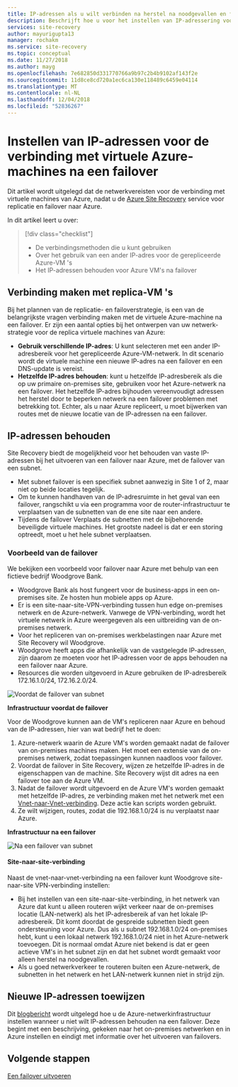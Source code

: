 ```yaml
---
title: IP-adressen als u wilt verbinden na herstel na noodgevallen en failover naar Azure met Azure Site Recovery instellen | Microsoft Docs
description: Beschrijft hoe u voor het instellen van IP-adressering voor verbinding met virtuele Azure-machines na het herstel na noodgevallen en failover van on-premises met Azure Site Recovery
services: site-recovery
author: mayurigupta13
manager: rochakm
ms.service: site-recovery
ms.topic: conceptual
ms.date: 11/27/2018
ms.author: mayg
ms.openlocfilehash: 7e682850d331770766a9b97c2b4b9102af143f2e
ms.sourcegitcommit: 11d8ce8cd720a1ec6ca130e118489c6459e04114
ms.translationtype: MT
ms.contentlocale: nl-NL
ms.lasthandoff: 12/04/2018
ms.locfileid: "52836267"
---
```

# <a name="set-up-ip-addressing-to-connect-to-azure-vms-after-failover"></a>Instellen van IP-adressen voor de verbinding met virtuele Azure-machines na een failover

Dit artikel wordt uitgelegd dat de netwerkvereisten voor de verbinding met virtuele machines van Azure, nadat u de [Azure Site Recovery](site-recovery-overview.md) service voor replicatie en failover naar Azure.

In dit artikel leert u over:

> [!div class="checklist"]
> * De verbindingsmethoden die u kunt gebruiken
> * Over het gebruik van een ander IP-adres voor de gerepliceerde Azure-VM 's
> * Het IP-adressen behouden voor Azure VM's na failover

## <a name="connecting-to-replica-vms"></a>Verbinding maken met replica-VM 's

Bij het plannen van de replicatie- en failoverstrategie, is een van de belangrijkste vragen verbinding maken met de virtuele Azure-machine na een failover. Er zijn een aantal opties bij het ontwerpen van uw netwerk-strategie voor de replica virtuele machines van Azure:

- **Gebruik verschillende IP-adres**: U kunt selecteren met een ander IP-adresbereik voor het gerepliceerde Azure-VM-netwerk. In dit scenario wordt de virtuele machine een nieuwe IP-adres na een failover en een DNS-update is vereist.
- **Hetzelfde IP-adres behouden**: kunt u hetzelfde IP-adresbereik als die op uw primaire on-premises site, gebruiken voor het Azure-netwerk na een failover. Het hetzelfde IP-adres bijhouden vereenvoudigt adressen het herstel door te beperken netwerk na een failover problemen met betrekking tot. Echter, als u naar Azure repliceert, u moet bijwerken van routes met de nieuwe locatie van de IP-adressen na een failover.

## <a name="retaining-ip-addresses"></a>IP-adressen behouden

Site Recovery biedt de mogelijkheid voor het behouden van vaste IP-adressen bij het uitvoeren van een failover naar Azure, met de failover van een subnet.

- Met subnet failover is een specifiek subnet aanwezig in Site 1 of 2, maar niet op beide locaties tegelijk.
- Om te kunnen handhaven van de IP-adresruimte in het geval van een failover, rangschikt u via een programma voor de router-infrastructuur te verplaatsen van de subnetten van de ene site naar een andere.
- Tijdens de failover Verplaats de subnetten met de bijbehorende beveiligde virtuele machines. Het grootste nadeel is dat er een storing optreedt, moet u het hele subnet verplaatsen.


### <a name="failover-example"></a>Voorbeeld van de failover

We bekijken een voorbeeld voor failover naar Azure met behulp van een fictieve bedrijf Woodgrove Bank.

- Woodgrove Bank als host fungeert voor de business-apps in een on-premises site. Ze hosten hun mobiele apps op Azure.
- Er is een site-naar-site-VPN-verbinding tussen hun edge on-premises netwerk en de Azure-netwerk. Vanwege de VPN-verbinding, wordt het virtuele netwerk in Azure weergegeven als een uitbreiding van de on-premises netwerk.
- Voor het repliceren van on-premises werkbelastingen naar Azure met Site Recovery wil Woodgrove.
 - Woodgrove heeft apps die afhankelijk van de vastgelegde IP-adressen, zijn daarom ze moeten voor het IP-adressen voor de apps behouden na een failover naar Azure.
 - Resources die worden uitgevoerd in Azure gebruiken de IP-adresbereik 172.16.1.0/24, 172.16.2.0/24.

![Voordat de failover van subnet](./media/site-recovery-network-design/network-design7.png)

**Infrastructuur voordat de failover**


Voor de Woodgrove kunnen aan de VM's repliceren naar Azure en behoud van de IP-adressen, hier van wat bedrijf het te doen:


1. Azure-netwerk waarin de Azure VM's worden gemaakt nadat de failover van on-premises machines maken. Het moet een extensie van de on-premises netwerk, zodat toepassingen kunnen naadloos voor failover.
2. Voordat de failover in Site Recovery, wijzen ze hetzelfde IP-adres in de eigenschappen van de machine. Site Recovery wijst dit adres na een failover toe aan de Azure VM.
3. Nadat de failover wordt uitgevoerd en de Azure VM's worden gemaakt met hetzelfde IP-adres, ze verbinding maken met het netwerk met een [Vnet-naar-Vnet-verbinding](../vpn-gateway/virtual-networks-configure-vnet-to-vnet-connection.md). Deze actie kan scripts worden gebruikt.
4. Ze wilt wijzigen, routes, zodat die 192.168.1.0/24 is nu verplaatst naar Azure.


**Infrastructuur na een failover**

![Na een failover van subnet](./media/site-recovery-network-design/network-design9.png)

#### <a name="site-to-site-connection"></a>Site-naar-site-verbinding

Naast de vnet-naar-vnet-verbinding na een failover kunt Woodgrove site-naar-site VPN-verbinding instellen:
- Bij het instellen van een site-naar-site-verbinding, in het netwerk van Azure dat kunt u alleen routeren wijkt verkeer naar de on-premises locatie (LAN-netwerk) als het IP-adresbereik af van het lokale IP-adresbereik. Dit komt doordat de gespreide subnetten biedt geen ondersteuning voor Azure. Dus als u subnet 192.168.1.0/24 on-premises hebt, kunt u een lokaal netwerk 192.168.1.0/24 niet in het Azure-netwerk toevoegen. Dit is normaal omdat Azure niet bekend is dat er geen actieve VM's in het subnet zijn en dat het subnet wordt gemaakt voor alleen herstel na noodgevallen.
- Als u goed netwerkverkeer te routeren buiten een Azure-netwerk, de subnetten in het netwerk en het LAN-netwerk kunnen niet in strijd zijn.




## <a name="assigning-new-ip-addresses"></a>Nieuwe IP-adressen toewijzen

Dit [blogbericht](https://azure.microsoft.com/blog/2014/09/04/networking-infrastructure-setup-for-microsoft-azure-as-a-disaster-recovery-site/) wordt uitgelegd hoe u de Azure-netwerkinfrastructuur instellen wanneer u niet wilt IP-adressen behouden na een failover. Deze begint met een beschrijving, gekeken naar het on-premises netwerken en in Azure instellen en eindigt met informatie over het uitvoeren van failovers.

## <a name="next-steps"></a>Volgende stappen
[Een failover uitvoeren](site-recovery-failover.md)
